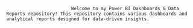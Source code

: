                             Welcome to my Power BI Dashboards & Data Reports repository! This repository contains various dashboards and analytical reports designed for data-driven insights.



 

